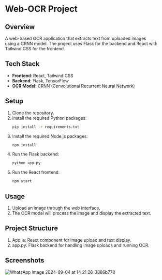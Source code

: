 # Web-OCR Project

## Overview

A web-based OCR application that extracts text from uploaded images using a CRNN model. The project uses Flask for the backend and React with Tailwind CSS for the frontend.

## Tech Stack

- **Frontend**: React, Tailwind CSS
- **Backend**: Flask, TensorFlow
- **OCR Model**: CRNN (Convolutional Recurrent Neural Network)

## Setup

1. Clone the repository.
2. Install the required Python packages:
   ```bash
   pip install -r requirements.txt
3. Install the required Node.js packages:
   ```bash
   npm install
4. Run the Flask backend:
   ```bash
   python app.py
5. Run the React frontend:
   ```bash
   npm start

## Usage
1. Upload an image through the web interface.
2. The OCR model will process the image and display the extracted text.

## Project Structure
1. App.js: React component for image upload and text display.
2. app.py: Flask backend for handling image uploads and running OCR.

## Screenshots
![WhatsApp Image 2024-09-04 at 14 21 28_3886b778](https://github.com/user-attachments/assets/e42c6106-e20d-4a64-8c2e-481fe4554792)

